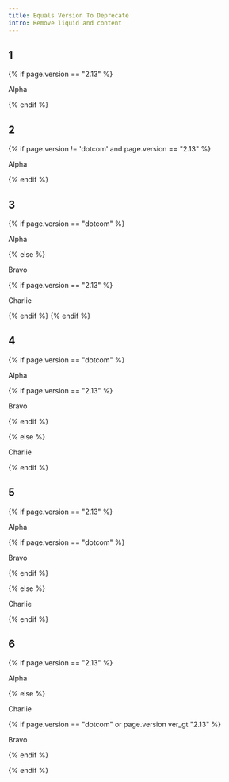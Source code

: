 ```yaml
---
title: Equals Version To Deprecate
intro: Remove liquid and content
---
```


## 1
<div class="example1">

{% if page.version == "2.13" %}

Alpha

{% endif %}

</div>

## 2
<div class="example2">

{% if page.version != 'dotcom' and page.version == "2.13" %}

Alpha

{% endif %}

</div>

## 3
<div class="example3">

{% if page.version == "dotcom" %}

Alpha

{% else %}

Bravo

{% if page.version == "2.13" %}

Charlie

{% endif %}
{% endif %}

</div>

## 4
<div class="example4">

{% if page.version == "dotcom" %}

Alpha

{% if page.version == "2.13" %}

Bravo

{% endif %}

{% else %}

Charlie

{% endif %}

</div>

## 5
<div class="example5">

{% if page.version == "2.13" %}

Alpha

{% if page.version == "dotcom" %}

Bravo

{% endif %}

{% else %}

Charlie

{% endif %}

</div>

## 6
<div class="example6">

{% if page.version == "2.13" %}

Alpha

{% else %}

Charlie

{% if page.version == "dotcom" or page.version ver_gt "2.13" %}

Bravo

{% endif %}

{% endif %}

</div>
